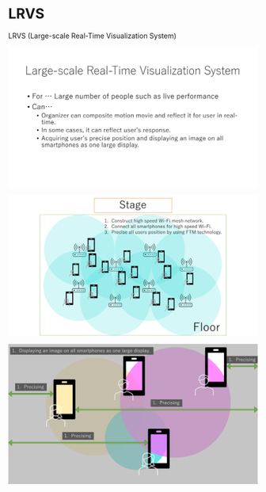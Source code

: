 # LRVS
LRVS (Large-scale Real-Time Visualization System)

![1](https://raw.githubusercontent.com/yayoimizuha/LRVS/master/1.svg)



![2](https://raw.githubusercontent.com/yayoimizuha/LRVS/master/2.svg)



![3](https://raw.githubusercontent.com/yayoimizuha/LRVS/master/3.svg)
